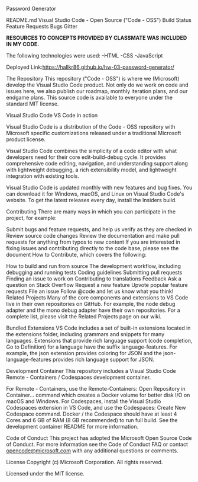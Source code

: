 Password Generator

README.md Visual Studio Code - Open Source ("Code - OSS") Build Status Feature Requests Bugs Gitter

**RESOURCES TO CONCEPTS PROVIDED BY CLASSMATE WAS INCLUDED IN MY CODE.**

The following technologies were used:
-HTML
-CSS
-JavaScript

Deployed Link:https://hallkr86.github.io/hw-03-password-generator/

The Repository This repository ("Code - OSS") is where we (Microsoft) develop the Visual Studio Code product. Not only do we work on code and issues here, we also publish our roadmap, monthly iteration plans, and our endgame plans. This source code is available to everyone under the standard MIT license.

Visual Studio Code VS Code in action

Visual Studio Code is a distribution of the Code - OSS repository with Microsoft specific customizations released under a traditional Microsoft product license.

Visual Studio Code combines the simplicity of a code editor with what developers need for their core edit-build-debug cycle. It provides comprehensive code editing, navigation, and understanding support along with lightweight debugging, a rich extensibility model, and lightweight integration with existing tools.

Visual Studio Code is updated monthly with new features and bug fixes. You can download it for Windows, macOS, and Linux on Visual Studio Code's website. To get the latest releases every day, install the Insiders build.

Contributing There are many ways in which you can participate in the project, for example:

Submit bugs and feature requests, and help us verify as they are checked in Review source code changes Review the documentation and make pull requests for anything from typos to new content If you are interested in fixing issues and contributing directly to the code base, please see the document How to Contribute, which covers the following:

How to build and run from source The development workflow, including debugging and running tests Coding guidelines Submitting pull requests Finding an issue to work on Contributing to translations Feedback Ask a question on Stack Overflow Request a new feature Upvote popular feature requests File an issue Follow @code and let us know what you think! Related Projects Many of the core components and extensions to VS Code live in their own repositories on GitHub. For example, the node debug adapter and the mono debug adapter have their own repositories. For a complete list, please visit the Related Projects page on our wiki.

Bundled Extensions VS Code includes a set of built-in extensions located in the extensions folder, including grammars and snippets for many languages. Extensions that provide rich language support (code completion, Go to Definition) for a language have the suffix language-features. For example, the json extension provides coloring for JSON and the json-language-features provides rich language support for JSON.

Development Container This repository includes a Visual Studio Code Remote - Containers / Codespaces development container.

For Remote - Containers, use the Remote-Containers: Open Repository in Container... command which creates a Docker volume for better disk I/O on macOS and Windows. For Codespaces, install the Visual Studio Codespaces extension in VS Code, and use the Codespaces: Create New Codespace command. Docker / the Codespace should have at least 4 Cores and 6 GB of RAM (8 GB recommended) to run full build. See the development container README for more information.

Code of Conduct This project has adopted the Microsoft Open Source Code of Conduct. For more information see the Code of Conduct FAQ or contact opencode@microsoft.com with any additional questions or comments.

License Copyright (c) Microsoft Corporation. All rights reserved.

Licensed under the MIT license.


